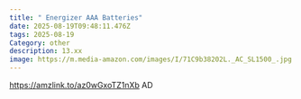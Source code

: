 ```yaml
---
title: " Energizer AAA Batteries"
date: 2025-08-19T09:48:11.476Z
tags: 2025-08-19
Category: other
description: 13.xx
image: https://m.media-amazon.com/images/I/71C9b38202L._AC_SL1500_.jpg
---
```

https://amzlink.to/az0wGxoTZ1nXb
AD